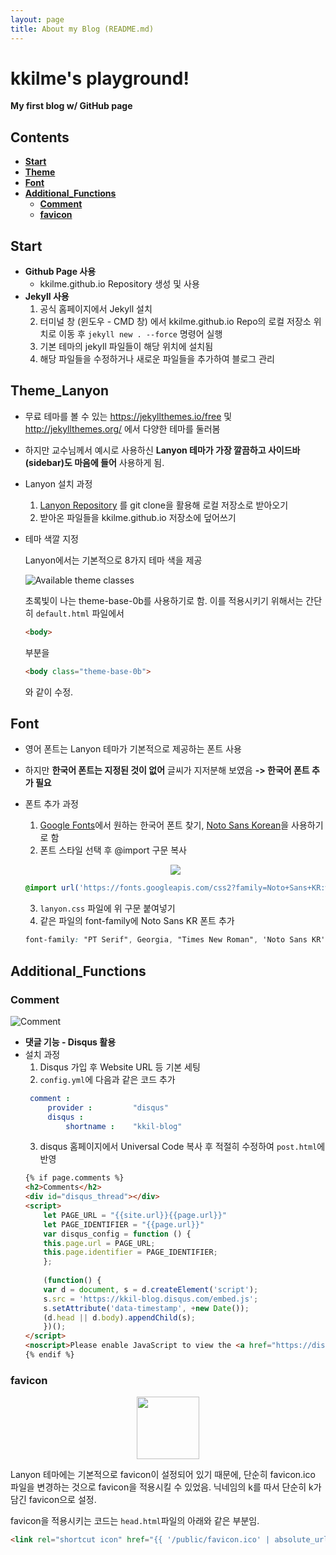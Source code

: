 ```yaml
---
layout: page
title: About my Blog (README.md)
---
```



# kkilme's playground!
**My first blog w/ GitHub page**

## **Contents**

  - [**Start**](#start)
  - [**Theme**](#theme_lanyon)
  - [**Font**](#font)
  - [**Additional_Functions**](#additional_functions)
    - [**Comment**](#comment)
    - [**favicon**](#favicon)

## **Start**
- **Github Page 사용**
  - kkilme.github.io Repository 생성 및 사용
- **Jekyll 사용**
  1. 공식 홈페이지에서 Jekyll 설치
  2. 터미널 창 (윈도우 - CMD 창) 에서 kkilme.github.io Repo의 로컬 저장소 위치로 이동 후 `jekyll new . --force` 명령어 실행
  3. 기본 테마의 jekyll 파일들이 해당 위치에 설치됨
  4. 해당 파일들을 수정하거나 새로운 파일들을 추가하여 블로그 관리
   

## **Theme_Lanyon**
- 무료 테마를 볼 수 있는 <https://jekyllthemes.io/free> 및 <http://jekyllthemes.org/> 에서 다양한 테마를 둘러봄
- 하지만 교수님께서 예시로 사용하신 **Lanyon 테마가 가장 깔끔하고 사이드바(sidebar)도 마음에 들어** 사용하게 됨.
- Lanyon 설치 과정
  1. [Lanyon Repository](https://github.com/poole/lanyon) 를 git clone을 활용해 로컬 저장소로 받아오기
  2. 받아온 파일들을 kkilme.github.io 저장소에 덮어쓰기
- 테마 색깔 지정
  
  Lanyon에서는 기본적으로 8가지 테마 색을 제공
  
  ![Available theme classes](https://f.cloud.github.com/assets/98681/1817044/e5b0ec06-6f68-11e3-83d7-acd1942797a1.png)

  초록빛이 나는 theme-base-0b를 사용하기로 함. 이를 적용시키기 위해서는 간단히 `default.html` 파일에서 
  ```html
  <body>
  ```
  부분을
  ```html
  <body class="theme-base-0b">
  ```
  와 같이 수정.

## **Font**
- 영어 폰트는 Lanyon 테마가 기본적으로 제공하는 폰트 사용
- 하지만 **한국어 폰트는 지정된 것이 없어** 글씨가 지저분해 보였음 **-> 한국어 폰트 추가 필요**
- 폰트 추가 과정
  1. [Google Fonts](https://fonts.google.com/)에서 원하는 한국어 폰트 찾기, [Noto Sans Korean](https://fonts.google.com/noto/specimen/Noto+Sans+KR)을 사용하기로 함
  2. 폰트 스타일 선택 후 @import 구문 복사
   <p align = "center">
    <img src= "https://user-images.githubusercontent.com/80762534/145720005-5c11c310-a6b5-4ae3-9deb-81078174e9aa.PNG">
   </p>

   ```css
   @import url('https://fonts.googleapis.com/css2?family=Noto+Sans+KR:wght@300&display=swap');
   ```
  3. `lanyon.css` 파일에 위 구문 붙여넣기
  4. 같은 파일의 font-family에 Noto Sans KR 폰트 추가  

   ```css
   font-family: "PT Serif", Georgia, "Times New Roman", 'Noto Sans KR', serif;
   ```

## **Additional_Functions**

### **Comment**
![Comment](https://user-images.githubusercontent.com/80762534/145720820-ec3c4842-bb85-48e7-b5f3-b1c1ca21d68d.PNG)
- **댓글 기능 - Disqus 활용**
- 설치 과정
  1. Disqus 가입 후 Website URL 등 기본 세팅
  2. `config.yml`에 다음과 같은 코드 추가
   ```yml
    comment : 
        provider :         "disqus"
        disqus :
            shortname :    "kkil-blog"
    ```
  3. disqus 홈페이지에서 Universal Code 복사 후 적절히 수정하여 `post.html`에 반영
    ```html
    {% if page.comments %}
    <h2>Comments</h2>
    <div id="disqus_thread"></div>
    <script>
        let PAGE_URL = "{{site.url}}{{page.url}}"
        let PAGE_IDENTIFIER = "{{page.url}}"
        var disqus_config = function () {
        this.page.url = PAGE_URL;  
        this.page.identifier = PAGE_IDENTIFIER; 
        };
        
        (function() {
        var d = document, s = d.createElement('script');
        s.src = 'https://kkil-blog.disqus.com/embed.js';
        s.setAttribute('data-timestamp', +new Date());
        (d.head || d.body).appendChild(s);
        })();
    </script>
    <noscript>Please enable JavaScript to view the <a href="https://disqus.com/?ref_noscript">comments powered by Disqus.</a></noscript>
    {% endif %}
    ```

### **favicon**

<p align = "center">
    <img src= "https://user-images.githubusercontent.com/80762534/146056652-1278a143-308e-41e2-8212-d74a3989e065.png" width = 100 height = 100>
</p>

Lanyon 테마에는 기본적으로 favicon이 설정되어 있기 때문에, 단순히 favicon.ico 파일을 변경하는 것으로 favicon을 적용시킬 수 있었음. 닉네임의 k를 따서 단순히 k가 담긴 favicon으로 설정.

favicon을 적용시키는 코드는 `head.html`파일의 아래와 같은 부분임.
```html
<link rel="shortcut icon" href="{{ '/public/favicon.ico' | absolute_url }}">
```